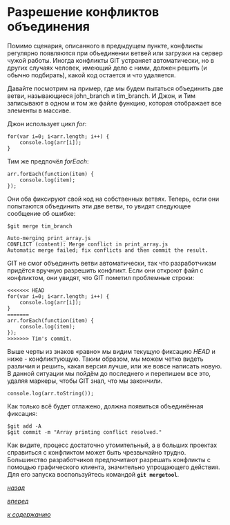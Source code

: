 # Разрешение конфликтов объединения

Помимо сценария, описанного в предыдущем пункте, конфликты регулярно появляются при объединении ветвей или загрузки на сервер чужой работы. Иногда конфликты GIT устраняет автоматически, но в других случаях человек, имеющий дело с ними, должен решить (и обычно подбирать), какой код остается и что удаляется.

Давайте посмотрим на пример, где мы будем пытаться объединить две ветви, называющиеся john_branch и tim_branch. И Джон, и Тим записывают в одном и том же файле функцию, которая отображает все элементы в массиве.

Джон использует цикл *for*:

```text
for(var i=0; i<arr.length; i++) {
    console.log(arr[i]);
}
```

Тим же предпочёл *forEach*:

```text
arr.forEach(function(item) {
    console.log(item);
});
```

Они оба фиксируют свой код на собственных ветвях. Теперь, если они попытаются объединить эти две ветви, то увидят следующее сообщение об ошибке:

```text
$git merge tim_branch 

Auto-merging print_array.js
CONFLICT (content): Merge conflict in print_array.js
Automatic merge failed; fix conflicts and then commit the result.
```

GIT не смог объединить ветви автоматически, так что разработчикам придётся вручную разрешить конфликт. Если они откроют файл с конфликтом, они увидят, что GIT пометил проблемные строки:

```text
<<<<<<< HEAD
for(var i=0; i<arr.length; i++) {
    console.log(arr[i]);
}
=======
arr.forEach(function(item) {
    console.log(item);
});
>>>>>>> Tim's commit.
```

Выше черты из знаков «равно» мы видим текущую фиксацию *HEAD* и ниже - конфликтующую. Таким образом, мы можем четко видеть различия и решить, какая версия лучше, или же вовсе написать новую. В данной ситуации мы пойдём до последнего и перепишем все это, удаляя маркеры, чтобы GIT знал, что мы закончили.

```text
console.log(arr.toString());
```

Как только всё будет отлажено, должна появиться объединённая фиксация:

```text
$git add -A
$git commit -m "Array printing conflict resolved."
```

Как видите, процесс достаточно утомительный, а в больших проектах справиться с конфликтом может быть чрезвычайно трудно. Большинство разработчиков предпочитают разрешать конфликты с помощью графического клиента, значительно упрощающего действия. Для его запуска воспользуйтесь командой **`git mergetool`**.

[*назад*](05_3.md)

[*вперед*](05_5.md)

[*к содержанию*](README.md)
